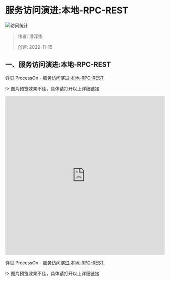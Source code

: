 # 服务访问演进:本地-RPC-REST

![访问统计](https://visitor-badge.glitch.me/badge?page_id=senlypan.qa.06-service-call-evolution&left_color=blue&right_color=red)

> 作者: 潘深练
>
> 创建: 2022-11-15


## 一、服务访问演进:本地-RPC-REST

详见 ProcessOn - [服务访问演进:本地-RPC-REST](https://www.processon.com/view/link/63730aa1f346fb2b79822249)

!> 图片预览效果不佳，具体请打开以上详细链接


<iframe id="embed_dom" name="embed_dom" frameborder="0" style="display:block;width:100%; height:500px;" src="https://www.processon.com/view/link/63730aa1f346fb2b79822249"></iframe>


详见 ProcessOn - [服务访问演进:本地-RPC-REST](https://www.processon.com/view/link/63730aa1f346fb2b79822249)

!> 图片预览效果不佳，具体请打开以上详细链接









